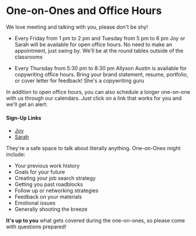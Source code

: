 # One-on-Ones and Office Hours 

We love meeting and talking with you, please don't be shy! 

- Every Friday from 1 pm to 2 pm and Tuesday from 5 pm to 6 pm Joy or Sarah will be available for open office hours. No need to make an appointment, just swing by. We'll be at the round tables outside of the classrooms

- Every Thursday from 5:30 pm to 8:30 pm Allyson Austin is available for copywriting office hours. Bring your brand statement, resume, portfolio, or cover letter for feedback! She's a copywriting guru

In addition to open office hours, you can also schedule a longer one-on-one with us through our calendars. Just click on a link that works for you and we'll get an alert: 
#### Sign-Up Links
- [Joy](https://calendar.google.com/calendar/selfsched?sstoken=UUhjY1U5MFVhS1YzfGRlZmF1bHR8YzI3Yzc5YjBjMzBkYTBhZTY1MDFlY2U1ZjQwZWNmYmI)
- [Sarah ](https://calendar.google.com/calendar/selfsched?sstoken=UU51a0hzZWhMYWEzfGRlZmF1bHR8OTdmMmNjZTAxMmY2ZTliNzlkMjY1MmExZWE0ZTZiYTY)

They're a safe space to talk about literally anything. One-on-Ones might include:
- Your previous work history 
- Goals for your future 
- Creating your job search strategy 
- Getting you past roadblocks 
- Follow up or networking strategies 
- Feedback on your materials 
- Emotional issues
- Generally shooting the breeze

**It's up to you** what gets covered during the one-on-ones, so please come with questions prepared!
